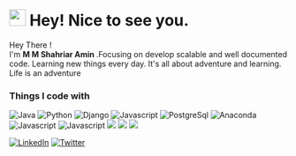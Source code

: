 <h1><img src="https://emojis.slackmojis.com/emojis/images/1620282616/36373/pc.gif?1620282616" width="30"/> Hey! Nice to see you.</h1>


<p>Hey There ! </br>  I'm <b> M M Shahriar Amin </b>.Focusing on develop scalable and well documented code. Learning new things every day. It's all about adventure and learning. Life is an adventure </b>
<h3> Things I code with </h3>
<p>
  
  <img alt="Java" src="https://s10.gifyu.com/images/java-logo-1-1.png" />
  <img alt="Python" src="https://img.icons8.com/color/48/000000/python.png" />
  <img alt="Django" src="https://img.icons8.com/color/48/000000/django.png" /> 
  <img alt="Javascript" src="https://img.icons8.com/color/50/000000/javascript.png" /> 
  <img alt="PostgreSql" src="https://img.icons8.com/color/48/000000/postgreesql.png" /> 
  <img alt="Anaconda" src="https://img.icons8.com/dusk/48/000000/anaconda.png"/>
  <img alt="Javascript" src="https://img.icons8.com/color/48/000000/docker-container.png" /> 
  <img alt="Javascript" src="https://img.icons8.com/doodle/48/000000/github.png" /> 
  <img src="https://img.icons8.com/color/48/000000/git.png" />
  
  <img src="https://s10.gifyu.com/images/odoo1.png" />
  <img src="https://s10.gifyu.com/images/xml-vector-icon-1.jpg" />
  
</p>


<p align="center">
  
  <a href="https://www.linkedin.com/in/shahriaramin/"><img alt="LinkedIn" src="https://img.shields.io/badge/LinkedIn-Shahriar%20Amin-brightgreen"></a>
  <a href="https://twitter.com/alpha_turing"><img alt="Twitter" src="https://img.shields.io/badge/Twitter-Follow%20Me-blue"></a>
</p>
